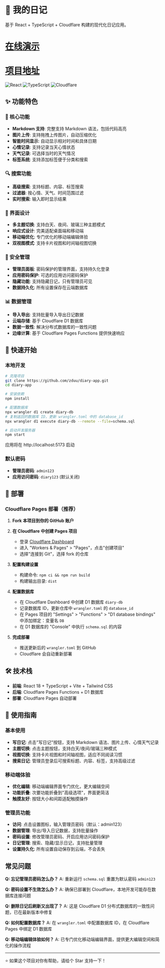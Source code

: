 # 📖 我的日记

基于 React + TypeScript + Cloudflare 构建的现代化日记应用。

# [在线演示](https://diary.edxx.de)
# [项目地址](https://github.com/zduu/diary-app)

![React](https://img.shields.io/badge/React-18-blue.svg)
![TypeScript](https://img.shields.io/badge/TypeScript-5-blue.svg)
![Cloudflare](https://img.shields.io/badge/Cloudflare-Pages-orange.svg)

## ✨ 功能特色

### 📝 核心功能
- **Markdown 支持**: 完整支持 Markdown 语法，包括代码高亮
- **图片上传**: 支持拖拽上传图片，自动压缩优化
- **智能时间显示**: 自动显示相对时间和具体日期
- **心情记录**: 支持记录当天心情状态
- **天气记录**: 可选择当时的天气情况
- **标签系统**: 支持添加标签便于分类和搜索

### 🔍 搜索功能
- **高级搜索**: 支持标题、内容、标签搜索
- **过滤器**: 按心情、天气、时间范围过滤
- **实时搜索**: 输入即时显示结果

### 🎨 界面设计
- **多主题切换**: 支持白天、夜间、玻璃三种主题模式
- **响应式设计**: 完美适配桌面端和移动端
- **移动端优化**: 专门优化的移动端编辑体验
- **双视图模式**: 支持卡片视图和时间轴视图切换

### 🔐 安全管理
- **管理员面板**: 密码保护的管理界面，支持持久化登录
- **应用密码保护**: 可选的应用访问密码保护
- **隐藏功能**: 支持隐藏日记，只有管理员可见
- **数据持久化**: 所有设置保存在云端数据库

### 📊 数据管理
- **导入导出**: 支持批量导入导出日记数据
- **云端存储**: 基于 Cloudflare D1 数据库
- **数据一致性**: 解决分布式数据库的一致性问题
- **边缘计算**: 基于 Cloudflare Pages Functions 提供快速响应

## 🚀 快速开始

### 本地开发

```bash
# 克隆项目
git clone https://github.com/zduu/diary-app.git
cd diary-app

# 安装依赖
npm install

# 配置数据库
npx wrangler d1 create diary-db
# 复制返回的数据库 ID，更新 wrangler.toml 中的 database_id
npx wrangler d1 execute diary-db --remote --file=schema.sql

# 启动开发服务器
npm start
```

应用将在 http://localhost:5173 启动

### 默认密码
- **管理员密码**: `admin123`
- **应用访问密码**: `diary123` (默认关闭)

## 🚀 部署

### Cloudflare Pages 部署（推荐）

1. **Fork 本项目到你的 GitHub 账户**

2. **在 Cloudflare 中创建 Pages 项目**
   - 登录 [Cloudflare Dashboard](https://dash.cloudflare.com)
   - 进入 "Workers & Pages" > "Pages"，点击"创建项目"
   - 选择"连接到 Git"，选择 fork 的仓库

3. **配置构建设置**
   - 构建命令: `npm ci && npm run build`
   - 构建输出目录: `dist`

4. **配置数据库**
   - 在 Cloudflare Dashboard 中创建 D1 数据库 `diary-db`
   - 记录数据库 ID，更新仓库中 `wrangler.toml` 的 `database_id`
   - 在 Pages 项目的 "Settings" > "Functions" > "D1 database bindings" 中添加绑定：变量名 `DB`
   - 在 D1 数据库的 "Console" 中执行 `schema.sql` 的内容

5. **完成部署**
   - 推送更新后的 `wrangler.toml` 到 GitHub
   - Cloudflare 会自动重新部署

## 🛠️ 技术栈

- **前端**: React 18 + TypeScript + Vite + Tailwind CSS
- **后端**: Cloudflare Pages Functions + D1 数据库
- **部署**: Cloudflare Pages 自动部署

## 🎯 使用指南

### 基本使用
- **写日记**: 点击"写日记"按钮，支持 Markdown 语法、图片上传、心情天气记录
- **主题切换**: 点击主题按钮，支持白天/夜间/玻璃三种模式
- **视图切换**: 支持卡片视图和时间轴视图，适应不同阅读习惯
- **搜索日记**: 管理员登录后可搜索标题、内容、标签，支持高级过滤

### 移动端体验
- **优化编辑**: 移动端编辑界面专门优化，更大编辑空间
- **功能折叠**: 次要功能折叠到"高级选项"，界面更简洁
- **触摸友好**: 按钮大小和间距适配触摸操作

### 管理员功能
- **访问**: 点击设置图标，输入管理员密码（默认：admin123）
- **数据管理**: 导出/导入日记数据，支持批量操作
- **密码设置**: 修改管理员密码、开启应用访问密码保护
- **日记管理**: 搜索、隐藏/显示日记，支持批量管理
- **设置持久化**: 所有设置自动保存到云端，不会丢失

## 常见问题

**Q: 忘记管理员密码怎么办？**
A: 重新运行 `schema.sql` 重置为默认密码 `admin123`

**Q: 密码设置不生效怎么办？**
A: 确保已部署到 Cloudflare，本地开发可能存在数据库连接问题

**Q: 删除日记后刷新又出现了？**
A: 这是 Cloudflare D1 分布式数据库的一致性问题，已在最新版本中修复

**Q: 如何配置数据库？**
A: 在 `wrangler.toml` 中配置数据库 ID，在 Cloudflare Pages 中绑定 D1 数据库

**Q: 移动端编辑体验如何？**
A: 已专门优化移动端编辑界面，提供更大编辑空间和简化的操作流程

---

⭐ 如果这个项目对你有帮助，请给个 Star 支持一下！
